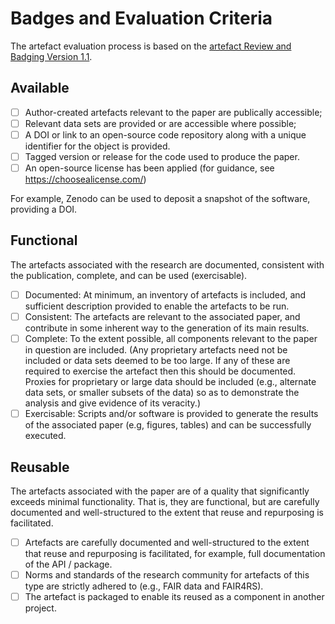 # Badges and Evaluation Criteria

The artefact evaluation process is based on the [artefact Review and Badging Version 1.1](https://www.acm.org/publications/policies/artefact-review-and-badging-current).

## Available

- [ ] Author-created artefacts relevant to the paper are publically accessible;
- [ ] Relevant data sets are provided or are accessible where possible;
- [ ] A DOI or link to an open-source code repository along with a unique identifier for the object is provided.
- [ ] Tagged version or release for the code used to produce the paper.
- [ ] An open-source license has been applied (for guidance, see https://choosealicense.com/)

For example, Zenodo can be used to deposit a snapshot of the software, providing a DOI.

## Functional

The artefacts associated with the research are documented, consistent with the publication, complete, and can be used (exercisable).

- [ ] Documented: At minimum, an inventory of artefacts is included, and sufficient description provided to enable the artefacts to be run.
- [ ] Consistent: The artefacts are relevant to the associated paper, and contribute in some inherent way to the generation of its main results.
- [ ] Complete: To the extent possible, all components relevant to the paper in question are included. (Any proprietary artefacts need not be included or data sets deemed to be too large. If any of these are required to exercise the artefact then this should be documented. Proxies for proprietary or large data should be included (e.g., alternate data sets, or smaller subsets of the data) so as to demonstrate the analysis and give evidence of its veracity.)
- [ ] Exercisable: Scripts and/or software is provided to generate the results of the associated paper (e.g, figures, tables) and can be successfully executed.

## Reusable

The artefacts associated with the paper are of a quality that significantly exceeds minimal functionality. That is, they are functional, but are carefully documented and well-structured to the extent that reuse and repurposing is facilitated.

- [ ] Artefacts are carefully documented and well-structured to the extent that reuse and repurposing is facilitated, for example, full documentation of the API / package.
- [ ] Norms and standards of the research community for artefacts of this type are strictly adhered to (e.g., FAIR data and FAIR4RS).
- [ ] The artefact is packaged to enable its reused as a component in another project.
